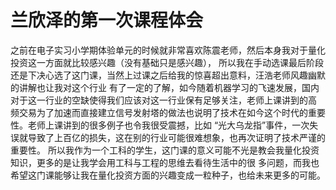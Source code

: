 # 兰欣泽的第一次课程体会
之前在电子实习小学期体验单元的时候就非常喜欢陈震老师，然后本身我对于量化投资这一方面就比较感兴趣（没有基础只是感兴趣），
所以我在手动选课最后阶段还是下决心选了这门课，当然上过课之后给我的惊喜超出意料，汪浩老师风趣幽默的讲解也让我对这个行业
有了一定的了解，如今随着机器学习的飞速发展，国内对于这一行业的空缺使得我们应该对这一行业保有足够关注，老师上课讲到的高
频交易为了加速而直接建立信号发射塔的做法也说明了技术在如今这个时代的重要性。老师上课讲到的很多例子也令我很受震撼，比如
“光大乌龙指”事件，一次失误就导致了上百亿的损失，这在别的行业可能很难想象，也再次证明了技术严谨的重要性。
所以我作为一个工科的学生，这门课的意义可能不光是教会我量化投资知识，更多的是让我学会用工科与工程的思维去看待生活中的很
多问题，而我也希望这门课能够让我在量化投资方面的兴趣变成一粒种子，也给未来更多的可能。

